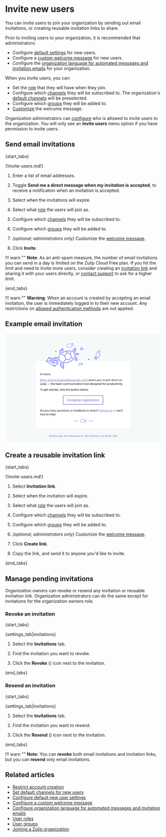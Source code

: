 # Invite new users

You can invite users to join your organization by sending out email invitations,
or creating reusable invitation links to share.

Prior to inviting users to your organization, it is recommended that administrators:

* Configure [default settings](/help/configure-default-new-user-settings) for
  new users.
* Configure a [custom welcome message](/help/configure-a-custom-welcome-message)
  for new users.
* Configure the [organization language for automated messages and invitation
  emails][org-lang] for your organization.

When you invite users, you can:

* Set the [role](/help/user-roles) that they will have when
  they join.
* Configure which [channels](/help/introduction-to-channels) they will be
  subscribed to. The organization's [default
  channels](/help/set-default-channels-for-new-users) will be preselected.
* Configure which [groups](/help/user-groups) they will be added to.
* [Customize](/help/configure-a-custom-welcome-message#customize-the-welcome-message-when-sending-an-invitation)
  the welcome message.

Organization administrators can
[configure](/help/restrict-account-creation#change-who-can-send-invitations) who
is allowed to invite users to the organization. You will only see an **Invite
users** menu option if you have permission to invite users.

## Send email invitations

{start_tabs}

{!invite-users.md!}

1. Enter a list of email addresses.

1. Toggle **Send me a direct message when my invitation is accepted**,
   to receive a notification when an invitation is accepted.

1. Select when the invitations will expire.

1. Select what [role](/help/user-roles) the users will join as.

1. Configure which [channels](/help/introduction-to-channels) they will be subscribed
   to.

1. Configure which [groups](/help/user-groups) they will be added to.

1. *(optional; administrators only)* Customize the [welcome
   message](/help/configure-a-custom-welcome-message).

1. Click **Invite**.

!!! warn ""
    **Note**: As an anti-spam measure, the number of email invitations
    you can send in a day is limited on the Zulip Cloud Free plan. If
    you hit the limit and need to invite more users, consider creating an
    [invitation link](#create-a-reusable-invitation-link) and sharing it
    with your users directly, or [contact support](/help/contact-support)
    to ask for a higher limit.

{end_tabs}

!!! warn ""
    **Warning**: When an account is created by accepting an email
    invitation, the user is immediately logged in to their new account.
    Any restrictions on [allowed authentication
    methods](/help/configure-authentication-methods) are not applied.

## Example email invitation

![Email invitation](/static/images/help/example-invitation-email.png)

## Create a reusable invitation link

{start_tabs}

{!invite-users.md!}

1. Select **Invitation link**.

1. Select when the invitation will expire.

1. Select what [role](/help/user-roles) the users will join as.

1. Configure which [channels](/help/introduction-to-channels) they will be subscribed
   to.

1. Configure which [groups](/help/user-groups) they will be added to.

1. *(optional; administrators only)* Customize the [welcome
   message](/help/configure-a-custom-welcome-message).

1. Click **Create link**.

1. Copy the link, and send it to anyone you'd like to invite.

{end_tabs}

## Manage pending invitations

Organization owners can revoke or resend any invitation or reusable
invitation link. Organization administrators can do the same except
for invitations for the organization owners role.

### Revoke an invitation

{start_tabs}

{settings_tab|invitations}

1. Select the **Invitations** tab.

1. Find the invitation you want to revoke.

1. Click the **Revoke** (<i class="zulip-icon zulip-icon-trash"></i>) icon next to the invitation.

{end_tabs}

### Resend an invitation

{start_tabs}

{settings_tab|invitations}

1. Select the **Invitations** tab.

1. Find the invitation you want to resend.

1. Click the **Resend** (<i class="zulip-icon zulip-icon-send-dm"></i>) icon next to the invitation.

{end_tabs}

!!! warn ""
    **Note:** You can **revoke** both email invitations and invitation links,
    but you can **resend** only email invitations.

## Related articles

* [Restrict account creation](/help/restrict-account-creation)
* [Set default channels for new users](/help/set-default-channels-for-new-users)
* [Configure default new user settings](/help/configure-default-new-user-settings)
* [Configure a custom welcome message](/help/configure-a-custom-welcome-message)
* [Configure organization language for automated messages and invitation emails][org-lang]
* [User roles](/help/user-roles)
* [User groups](/help/user-groups)
* [Joining a Zulip organization](/help/join-a-zulip-organization)

[org-lang]: /help/configure-organization-language
